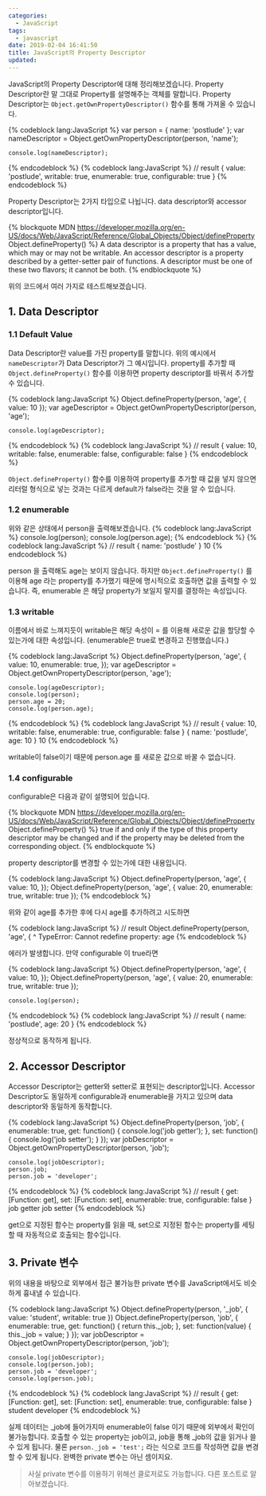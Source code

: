 ```yaml
---
categories:
  - JavaScript
tags:
  - javascript
date: 2019-02-04 16:41:50
title: JavaScript의 Property Descriptor
updated:
---
```


JavaScript의 Property Descriptor에 대해 정리해보겠습니다.
Property Descriptor란 말 그대로 Property를 설명해주는 객체를 말합니다.
Property Descriptor는 `Object.getOwnPropertyDescriptor()` 함수를 통해 가져올 수 있습니다.

{% codeblock lang:JavaScript %}
    var person = {
        name: 'postlude'
    };
    var nameDescriptor = Object.getOwnPropertyDescriptor(person, 'name');

    console.log(nameDescriptor);
{% endcodeblock %}
{% codeblock lang:JavaScript %}
    // result
    {
        value: 'postlude',
        writable: true,
        enumerable: true,
        configurable: true
    }
{% endcodeblock %}

Property Descriptor는 2가지 타입으로 나뉩니다. data descriptor와 accessor descriptor입니다.

{% blockquote MDN https://developer.mozilla.org/en-US/docs/Web/JavaScript/Reference/Global_Objects/Object/defineProperty Object.defineProperty() %}
    A data descriptor is a property that has a value, which may or may not be writable. An accessor descriptor is a property described by a getter-setter pair of functions. A descriptor must be one of these two flavors; it cannot be both.
{% endblockquote %}

위의 코드에서 여러 가지로 테스트해보겠습니다.

## 1. Data Descriptor
### 1.1 Default Value
Data Descriptor란 value를 가진 property를 말합니다. 위의 예시에서 `nameDescriptor`가 Data Descriptor가 그 예시입니다.
property를 추가할 때 `Object.defineProperty()` 함수를 이용하면 property descriptor를 바꿔서 추가할 수 있습니다.

{% codeblock lang:JavaScript %}
    Object.defineProperty(person, 'age', {
        value: 10
    });
    var ageDescriptor = Object.getOwnPropertyDescriptor(person, 'age');

    console.log(ageDescriptor);
{% endcodeblock %}
{% codeblock lang:JavaScript %}
    // result
    {
        value: 10,
        writable: false,
        enumerable: false,
        configurable: false
    }
{% endcodeblock %}

`Object.defineProperty()` 함수를 이용하여 property를 추가할 때 값을 넣지 않으면 리터럴 형식으로 넣는 것과는 다르게 default가 false라는 것을 알 수 있습니다.

### 1.2 enumerable

위와 같은 상태에서 person을 출력해보겠습니다.
{% codeblock lang:JavaScript %}
    console.log(person);
    console.log(person.age);
{% endcodeblock %}
{% codeblock lang:JavaScript %}
    // result
    { name: 'postlude' }
    10
{% endcodeblock %}

person 을 출력해도 age는 보이지 않습니다. 하지만 `Object.defineProperty()` 를 이용해 age 라는 property를 추가했기 때문에 명시적으로 호출하면 값을 출력할 수 있습니다.
즉, enumerable 은 해당 property가 보일지 말지를 결정하는 속성입니다.

### 1.3 writable

이름에서 바로 느껴지듯이 writable은 해당 속성이 = 를 이용해 새로운 값을 할당할 수 있는가에 대한 속성입니다.
(enumerable은 true로 변경하고 진행했습니다.)

{% codeblock lang:JavaScript %}
    Object.defineProperty(person, 'age', {
        value: 10,
        enumerable: true,
    });
    var ageDescriptor = Object.getOwnPropertyDescriptor(person, 'age');

    console.log(ageDescriptor);
    console.log(person);
    person.age = 20;
    console.log(person.age);
{% endcodeblock %}
{% codeblock lang:JavaScript %}
    // result
    {
        value: 10,
        writable: false,
        enumerable: true,
        configurable: false
    }
    { name: 'postlude', age: 10 }
    10
{% endcodeblock %}

writable이 false이기 때문에 person.age 를 새로운 값으로 바꿀 수 없습니다.

### 1.4 configurable

configurable은 다음과 같이 설명되어 있습니다.

{% blockquote MDN https://developer.mozilla.org/en-US/docs/Web/JavaScript/Reference/Global_Objects/Object/defineProperty Object.defineProperty() %}
    true if and only if the type of this property descriptor may be changed and if the property may be deleted from the corresponding object.
{% endblockquote %}

property descriptor를 변경할 수 있는가에 대한 내용입니다.

{% codeblock lang:JavaScript %}
    Object.defineProperty(person, 'age', {
        value: 10,
    });
    Object.defineProperty(person, 'age', {
        value: 20,
        enumerable: true,
        writable: true
    });
{% endcodeblock %}

위와 같이 age를 추가한 후에 다시 age를 추가하려고 시도하면

{% codeblock lang:JavaScript %}
    // result
    Object.defineProperty(person, 'age', {
       ^
    TypeError: Cannot redefine property: age
{% endcodeblock %}

에러가 발생합니다.
만약 configurable 이 true라면

{% codeblock lang:JavaScript %}
    Object.defineProperty(person, 'age', {
        value: 10,
    });
    Object.defineProperty(person, 'age', {
        value: 20,
        enumerable: true,
        writable: true
    });

    console.log(person);
{% endcodeblock %}
{% codeblock lang:JavaScript %}
    // result
    { name: 'postlude', age: 20 }
{% endcodeblock %}

정상적으로 동작하게 됩니다.

## 2. Accessor Descriptor

Accessor Descriptor는 getter와 setter로 표현되는 descriptor입니다.
Accessor Descriptor도 동일하게 configurable과 enumerable을 가지고 있으며 data descriptor와 동일하게 동작합니다.

{% codeblock lang:JavaScript %}
    Object.defineProperty(person, 'job', {
        enumerable: true,
        get: function() {
            console.log('job getter');
        },
        set: function() {
            console.log('job setter');
        }
    });
    var jobDescriptor = Object.getOwnPropertyDescriptor(person, 'job');

    console.log(jobDescriptor);
    person.job;
    person.job = 'developer';
{% endcodeblock %}
{% codeblock lang:JavaScript %}
    // result
    {
        get: [Function: get],
        set: [Function: set],
        enumerable: true,
        configurable: false
    }
    job getter
    job setter
{% endcodeblock %}

get으로 지정된 함수는 property를 읽을 때, set으로 지정된 함수는 property를 세팅할 때 자동적으로 호출되는 함수입니다.

## 3. Private 변수

위의 내용을 바탕으로 외부에서 접근 불가능한 private 변수를 JavaScript에서도 비슷하게 흉내낼 수 있습니다.

{% codeblock lang:JavaScript %}
    Object.defineProperty(person, '_job', {
        value: 'student',
        writable: true
    })
    Object.defineProperty(person, 'job', {
        enumerable: true,
        get: function() {
            return this._job;
        },
        set: function(value) {
            this._job = value;
        }
    });
    var jobDescriptor = Object.getOwnPropertyDescriptor(person, 'job');

    console.log(jobDescriptor);
    console.log(person.job);
    person.job = 'developer';
    console.log(person.job);
{% endcodeblock %}
{% codeblock lang:JavaScript %}
    // result
    {
        get: [Function: get],
        set: [Function: set],
        enumerable: true,
        configurable: false
    }
    student
    developer
{% endcodeblock %}

실제 데이터는 _job에 들어가지마 enumerable이 false 이기 때문에 외부에서 확인이 불가능합니다.
호출할 수 있는 property는 job이고, job을 통해 _job의 값을 읽거나 쓸 수 있게 됩니다.
물론 `person._job = 'test';` 라는 식으로 코드를 작성하면 값을 변경할 수 있게 됩니다. 완벽한 private 변수는 아닌 셈이지요.

> 사실 private 변수를 이용하기 위해선 클로저로도 가능합니다. 다른 포스트로 알아보겠습니다.
